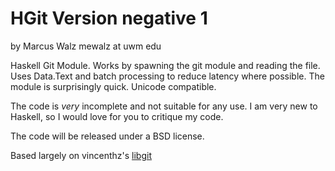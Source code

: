 HGit Version negative 1
===========================================
by Marcus Walz mewalz at uwm edu

Haskell Git Module. Works by spawning the git module and reading the file. Uses
Data.Text and batch processing to reduce latency where possible. The module is 
surprisingly quick. Unicode compatible.

The code is *very* incomplete and not suitable for any use. I am very new to
Haskell, so I would love for you to critique my code. 

The code will be released under a BSD license.  

Based largely on vincenthz's
[libgit](https://github.com/vincenthz/hs-libgit/blob/master/Lib/Git/Tree.hs)
